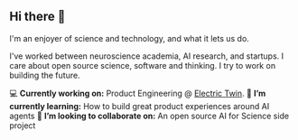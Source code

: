 ## Hi there 👋

I'm an enjoyer of science and technology, and what it lets us do. 

I've worked between neuroscience academia, AI research, and startups. I care about open source science, software and thinking. I try to work on building the future. 

💻 **Currently working on:** Product Engineering @ [Electric Twin](https://www.electrictwin.com/).
🌱 **I’m currently learning:** How to build great product experiences around AI agents 
👯 **I’m looking to collaborate on:** An open source AI for Science side project

<!--
**MGPhillips/mgphillips** is a ✨ _special_ ✨ repository because its `README.md` (this file) appears on your GitHub profile.

Here are some ideas to get you started:

- 🔭 I’m currently working on ...
- 🌱 I’m currently learning ...
- 👯 I’m looking to collaborate on ...
- 🤔 I’m looking for help with ...
- 💬 Ask me about ...
- 📫 How to reach me: ...
- 😄 Pronouns: ...
- ⚡ Fun fact: ...
-->
